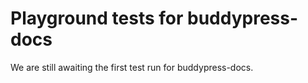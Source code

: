 # Playground tests for buddypress-docs
We are still awaiting the first test run for buddypress-docs.
